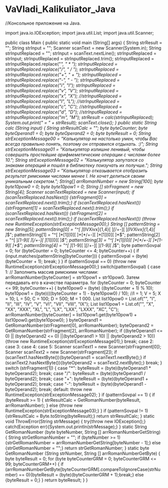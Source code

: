 # VaVladi_Kalikuliator_Java
//Консольное приложение на Java.

import java.io.IOException;
import java.util.List;
import java.util.Scanner;

public class Main
{
    public static void main (String[] args)
    {
        String strResult = "";
        String strInput = "";
        Scanner scanText = new Scanner(System.in);
        String strInputReplaced = "";
        strInput = scanText.nextLine();
        strInputReplaced = strInput;
        strInputReplaced = strInputReplaced.trim();
        strInputReplaced = strInputReplaced.replace("*", " * ");
        strInputReplaced = strInputReplaced.replace("/", " / ");
        strInputReplaced = strInputReplaced.replace("+", " + ");
        strInputReplaced = strInputReplaced.replace("-", " - ");
        strInputReplaced = strInputReplaced.replace("i", "I");
        strInputReplaced = strInputReplaced.replace("v", "V");
        strInputReplaced = strInputReplaced.replace("x", "X");
        //strInputReplaced = strInputReplaced.replace("l", "L");
        //strInputReplaced = strInputReplaced.replace("c", "C");
        //strInputReplaced = strInputReplaced.replace("d", "D");
        //strInputReplaced = strInputReplaced.replace("m", "M");
        strResult = calc(strInputReplaced);
        System.out.print(" = " + strResult);
        scanText.close();
    }
    public static String calc (String input)
    {
        String strResultCalc = "";
        byte byteCounter;
        byte byteOperand1 = 0;
        byte byteOperand2 = 0;
        byte byteResult = 0;
        String strExceptionMessage00 = "Калькулятор не настолько умен, чтобы Вас всегда правильно понять, поэтому он отправился отдыхать. :)";
        String strExceptionMessage01 = "Калькулятор излишне ленивый, чтобы совершать простейшие арифмеметические операции с числами более 10.";
        String strExceptionMessage02 = "Калькулятор запутался со знаками операций и пошёл в библиотеку поизучать их получше.";
        String strExceptionMessage03 = "Калькулятор отказывается отобразить результат римскими числами менее I. Не хочет делиться своим уникальным секретом.";
        String[] arrRomanNumber = new String[100];
        byte byte10pow0 = 0;
        byte byte10pow1 = 0;
        String [] strFragment = new String[4];
        Scanner scanTextReplaced = new Scanner(input);
        if (scanTextReplaced.hasNext()) {strFragment[0] = scanTextReplaced.next().trim();}
        if (scanTextReplaced.hasNext()) {strFragment[1] = scanTextReplaced.next().trim();}
        if (scanTextReplaced.hasNext()) {strFragment[2] = scanTextReplaced.next().trim();}
        if (scanTextReplaced.hasNext()) {throw new RuntimeException(strExceptionMessage00);}
        String [] patternString = new String[5];
        patternString[0] = "^[ ]*[IVXivx]{1,4}[ ]*[*/+-][ ]*[IVXivx]{1,4}[ ]*$";
        patternString[1] = "^[ ]*[1][0][ ]*[*/+-][ ]*[1][0][ ]*$";
        patternString[2] = "^[ ]*[1-9][ ]*[*/+-][ ]*[1][0][ ]*$";
        patternString[3] = "^[ ]*[1][0][ ]*[*/+-][ ]*[1-9][ ]*$";
        patternString[4] = "^[ ]*[1-9][ ]*[*/+-][ ]*[1-9][ ]*$";
        byte patternSovpal = 0;
        for (byteCounter =  0; byteCounter <= 4; byteCounter++)
        {
            if (input.matches(patternString[byteCounter]))
            {
                patternSovpal = (byte)(byteCounter + 1);
                break;
            }
        }
        if (patternSovpal == 0) {throw new RuntimeException(strExceptionMessage00);}
        switch(patternSovpal)
        {
            case 1:
                // Заполнить массив римскими числами: arrRomanNumber[byteCounter] = str10pow1 + str10pow0. Затем передавать его в качестве параметра.
                for (byteCounter =  0; byteCounter <= 99; byteCounter++)
                {
                    byte10pow0 = (byte) ((byteCounter + 1) % 10);
                    byte10pow1 = (byte)(((byteCounter + 1) - byte10pow0) / 10);
                    //I = 1; V = 5; X = 10; L = 50; C = 100; D = 500; M = 1 000.
                    List<String> list10pow0 = List.of("", "I", "II", "III", "IV", "V", "VI", "VII", "VIII", "IX");
                    List<String> list10pow1 = List.of("", "X", "XX", "XXX", "XL", "L", "LX", "LXX", "LXXX", "XC", "C");
                    arrRomanNumber[byteCounter] = list10pow1.get(byte10pow1) + list10pow0.get(byte10pow0);
                }
                byteOperand1 = GetRomanNumber(strFragment[0], arrRomanNumber);
                byteOperand2 = GetRomanNumber(strFragment[2], arrRomanNumber);
                if ((byteOperand1 <= 0) || (byteOperand2 <= 0) ||(byteOperand1 > 10) || (byteOperand2 > 10)){throw new RuntimeException(strExceptionMessage01);}
                break;
            case 2:
            case 3:
            case 4:
            case 5:
                Scanner scanText1 = new Scanner(strFragment[0]);
                Scanner scanText2 = new Scanner(strFragment[2]);
                if (scanText1.hasNextByte()){byteOperand1 = scanText1.nextByte();}
                if (scanText2.hasNextByte()){byteOperand2 = scanText2.nextByte();}
                break;
        }
        switch (strFragment[1])
        {
            case "*":
                byteResult = (byte)(byteOperand1 * byteOperand2);
                break;
            case "/":
                byteResult = (byte)(byteOperand1 / byteOperand2);
                break;
            case "+":
                byteResult = (byte)(byteOperand1 + byteOperand2);
                break;
            case "-":
                byteResult = (byte)(byteOperand1 - byteOperand2);
                break;
            default:
                throw new RuntimeException(strExceptionMessage02);
        }
        if (patternSovpal == 1)
        {
            if (byteResult >= 1)
            {
                strResultCalc = GetRomanNumber(byteResult, arrRomanNumber);
            }
            else {throw new RuntimeException(strExceptionMessage03);}
        }
        if (patternSovpal != 1) {strResultCalc = Byte.toString(byteResult);}
        return strResultCalc;
    }
    static void ThrowError(String strMessage)
    {
        try{throw new IOException();}
        catch(Exception err){System.out.println(strMessage);}
    }
    static String GetRomanNumber (byte byteNumber, String [] arrRomanNumberGetString)
    {
        String strGetRomanNumber = "";
        if (byteNumber >= 1) {strGetRomanNumber = arrRomanNumberGetString[byteNumber - 1];} else {strGetRomanNumber = "";}
        return strGetRomanNumber;
    }
    static byte GetRomanNumber (String strNumber, String [] arrRomanNumberGetByte)
    {
        byte byteResult = 0;
        for (byte byteCounterGRM =  0; byteCounterGRM <= 99; byteCounterGRM++)
        {
            if (arrRomanNumberGetByte[byteCounterGRM].compareToIgnoreCase(strNumber) == 0){byteResult = (byte)(byteCounterGRM + 1);break;} else {byteResult = 0;}
        }
        return byteResult;
    }
}
